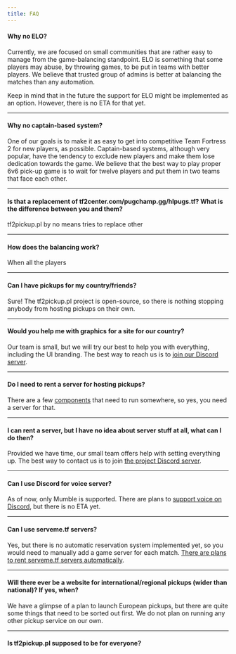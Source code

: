 ```yaml
---
title: FAQ
---
```


#### Why no ELO?

Currently, we are focused on small communities that are rather easy to manage from the game-balancing standpoint.
ELO is something that some players may abuse, by throwing games, to be put in teams with better players.
We believe that trusted group of admins is better at balancing the matches than any automation.

Keep in mind that in the future the support for ELO might be implemented as an option. However, there is no ETA for that yet.

---

#### Why no captain-based system?

One of our goals is to make it as easy to get into competitive Team Fortress 2 for new players, as possible.
Captain-based systems, although very popular, have the tendency to exclude new players and make them lose dedication
towards the game. We believe that the best way to play proper 6v6 pick-up game is to wait for twelve
players and put them in two teams that face each other.

---

#### Is that a replacement of tf2center.com/pugchamp.gg/hlpugs.tf? What is the difference between you and them?

tf2pickup.pl by no means tries to replace other 

---

#### How does the balancing work?

When all the players 

---

#### Can I have pickups for my country/friends?

Sure! The tf2pickup.pl project is open-source, so there is nothing stopping anybody from hosting pickups on their own.

---

#### Would you help me with graphics for a site for our country?

Our team is small, but we will try our best to help you with everything, including the UI branding. The best way to reach us is to [join our Discord server](https://discord.gg/5w6WF7xFZp).

---

#### Do I need to rent a server for hosting pickups?

There are a few [components](./components) that need to run somewhere, so yes, you need a server for that.

---

#### I can rent a server, but I have no idea about server stuff at all, what can I do then?

Provided we have time, our small team offers help with setting everything up. The best way to contact us is
to join [the project Discord server](https://discord.gg/5w6WF7xFZp).

---

#### Can I use Discord for voice server?

As of now, only Mumble is supported. There are plans to [support voice on Discord](https://w.supra.tf/b/xYYTewYR5RcvfHBZ8/tf2pickup-pl/vBANztBiqsLh6zuTz), but there is no ETA yet.

---

#### Can I use serveme.tf servers?

Yes, but there is no automatic reservation system implemented yet, so you would need to manually add a game server for each match.
[There are plans to rent serveme.tf servers automatically](https://w.supra.tf/b/xYYTewYR5RcvfHBZ8/tf2pickup-pl/KJNnPPxzEf3jxEp5s).

---

#### Will there ever be a website for international/regional pickups (wider than national)? If yes, when?

We have a glimpse of a plan to launch European pickups, but there are quite some things that need to be sorted out first.
We do not plan on running any other pickup service on our own.

---

#### Is tf2pickup.pl supposed to be for everyone?


